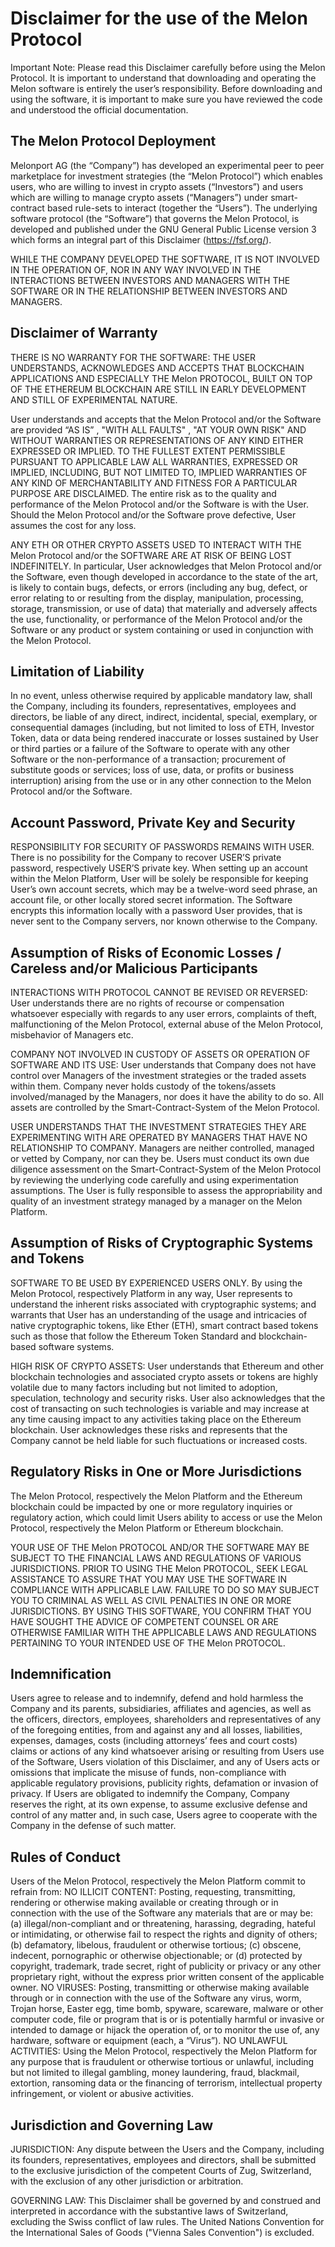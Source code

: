 # Disclaimer for the use of the Melon Protocol 

Important Note: Please read this Disclaimer carefully before using the Melon Protocol. It is important to understand that downloading and operating the Melon software is entirely the user’s responsibility. Before downloading and using the software, it is important to make sure you have reviewed the code and understood the official documentation.

## The Melon Protocol Deployment

Melonport AG (the “Company”) has developed an experimental  peer to peer marketplace for investment strategies (the “Melon Protocol”) which enables users, who are willing to invest in crypto assets (“Investors”) and users which are willing to manage crypto assets (“Managers”) under smart-contract based rule-sets to interact (together the “Users”). The underlying software protocol (the “Software”) that governs the Melon Protocol, is developed and published under the GNU General Public License version 3 which forms an integral part of this Disclaimer (https://fsf.org/). 

WHILE THE COMPANY DEVELOPED THE SOFTWARE, IT IS NOT INVOLVED IN THE OPERATION OF, NOR IN ANY WAY INVOLVED IN THE INTERACTIONS BETWEEN INVESTORS AND MANAGERS WITH THE SOFTWARE OR IN THE RELATIONSHIP BETWEEN INVESTORS AND MANAGERS.

## Disclaimer of Warranty
THERE IS NO WARRANTY FOR THE SOFTWARE: THE USER UNDERSTANDS, ACKNOWLEDGES AND ACCEPTS THAT BLOCKCHAIN APPLICATIONS AND ESPECIALLY THE Melon PROTOCOL, BUILT ON TOP OF THE ETHEREUM BLOCKCHAIN ARE STILL IN EARLY DEVELOPMENT AND STILL OF EXPERIMENTAL NATURE. 

User understands and accepts that the Melon Protocol and/or the Software are provided “AS IS”  , "WITH ALL FAULTS" , "AT YOUR OWN RISK" AND WITHOUT WARRANTIES OR REPRESENTATIONS OF ANY KIND EITHER EXPRESSED OR IMPLIED. TO THE FULLEST EXTENT PERMISSIBLE PURSUANT TO APPLICABLE LAW ALL WARRANTIES, EXPRESSED OR IMPLIED, INCLUDING, BUT NOT LIMITED TO, IMPLIED WARRANTIES OF ANY KIND OF MERCHANTABILITY AND FITNESS FOR A PARTICULAR PURPOSE ARE DISCLAIMED. 
The entire risk as to the quality and performance of the Melon Protocol and/or the Software is with the User. Should the Melon Protocol and/or the Software prove defective, User assumes the cost for any loss.

ANY ETH OR OTHER CRYPTO ASSETS USED TO INTERACT WITH THE Melon Protocol and/or the SOFTWARE ARE AT RISK OF BEING LOST INDEFINITELY. In particular, User acknowledges that Melon Protocol and/or the Software, even though developed in accordance to the state of the art, is likely to contain bugs, defects, or errors (including any bug, defect, or error relating to or resulting from the display, manipulation, processing, storage, transmission, or use of data) that materially and adversely affects the use, functionality, or performance of the Melon Protocol and/or the Software or any product or system containing or used in conjunction with the Melon Protocol.

## Limitation of Liability
In no event, unless otherwise required by applicable mandatory law, shall the Company, including its founders, representatives, employees and directors, be liable of any direct, indirect, incidental, special, exemplary, or consequential damages (including, but not limited to loss of ETH, Investor Token, data or data being rendered inaccurate or losses sustained by User or third parties or a failure of the Software to operate with any other Software or the non-performance of a transaction; procurement of substitute goods or services; loss of use, data, or profits or business interruption) arising from the use or in any other connection to the Melon Protocol and/or the Software.

## Account Password, Private Key and Security
RESPONSIBILITY FOR SECURITY OF PASSWORDS REMAINS WITH USER. There is no possibility for the Company to recover USER’S private password, respectively USER’S private key. When setting up an account within the Melon Platform, User will be solely be responsible for keeping User’s own account secrets, which may be a twelve-word seed phrase, an account file, or other locally stored secret information. The Software encrypts this information locally with a password User provides, that is never sent to the Company servers, nor known otherwise to the Company.  

## Assumption of Risks of Economic Losses / Careless and/or Malicious Participants
INTERACTIONS WITH PROTOCOL CANNOT BE REVISED OR REVERSED: User understands there are no rights of recourse or compensation whatsoever especially with regards to any user errors, complaints of theft, malfunctioning of the Melon Protocol, external abuse of the Melon Protocol, misbehavior of Managers etc. 

COMPANY NOT INVOLVED IN CUSTODY OF ASSETS OR OPERATION OF SOFTWARE AND ITS USE: User understands that Company does not have control over Managers of the investment strategies or the traded assets within them. Company never holds custody of the tokens/assets involved/managed by the Managers, nor does it have the ability to do so. All assets are controlled by the Smart-Contract-System of the Melon Protocol. 

USER UNDERSTANDS THAT THE INVESTMENT STRATEGIES THEY ARE EXPERIMENTING WITH ARE OPERATED BY MANAGERS THAT HAVE NO RELATIONSHIP TO COMPANY. Managers are neither controlled, managed or vetted by Company, nor can they be. Users must conduct its own due diligence assessment on the Smart-Contract-System of the Melon Protocol by reviewing the underlying code carefully and using experimentation assumptions. The User is fully responsible to assess the appropriability and quality of an investment strategy managed by a manager on the Melon Platform. 

## Assumption of Risks of Cryptographic Systems and Tokens
SOFTWARE TO BE USED BY EXPERIENCED USERS ONLY. By using the Melon Protocol, respectively Platform in any way, User represents to understand the inherent risks associated with cryptographic systems; and warrants that User has an understanding of the usage and intricacies of native cryptographic tokens, like Ether (ETH), smart contract based tokens such as those that follow the Ethereum Token Standard and blockchain-based software systems. 

HIGH RISK OF CRYPTO ASSETS: User understands that Ethereum and other blockchain technologies and associated crypto assets or tokens are highly volatile due to many factors including but not limited to adoption, speculation, technology and security risks. User also acknowledges that the cost of transacting on such technologies is variable and may increase at any time causing impact to any activities taking place on the Ethereum blockchain. User acknowledges these risks and represents that the Company cannot be held liable for such fluctuations or increased costs.

## Regulatory Risks in One or More Jurisdictions
The Melon Protocol, respectively the Melon Platform and the Ethereum blockchain could be impacted by one or more regulatory inquiries or regulatory action, which could limit Users ability to access or use the Melon Protocol, respectively the Melon Platform or Ethereum blockchain.
 
YOUR USE OF THE Melon PROTOCOL AND/OR THE SOFTWARE MAY BE SUBJECT TO THE FINANCIAL LAWS AND REGULATIONS OF VARIOUS JURISDICTIONS. PRIOR TO USING THE Melon PROTOCOL, SEEK LEGAL ASSISTANCE TO ASSURE THAT YOU MAY USE THE SOFTWARE IN COMPLIANCE WITH APPLICABLE LAW. FAILURE TO DO SO MAY SUBJECT YOU TO CRIMINAL AS WELL AS CIVIL PENALTIES IN ONE OR MORE JURISDICTIONS. BY USING THIS SOFTWARE, YOU CONFIRM THAT YOU HAVE SOUGHT THE ADVICE OF COMPETENT COUNSEL OR ARE OTHERWISE FAMILIAR WITH THE APPLICABLE LAWS AND REGULATIONS PERTAINING TO YOUR INTENDED USE OF THE Melon PROTOCOL.

## Indemnification
Users agree to release and to indemnify, defend and hold harmless the Company and its parents, subsidiaries, affiliates and agencies, as well as the officers, directors, employees, shareholders and representatives of any of the foregoing entities, from and against any and all losses, liabilities, expenses, damages, costs (including attorneys’ fees and court costs) claims or actions of any kind whatsoever arising or resulting from Users use of the Software, Users violation of this Disclaimer, and any of Users acts or omissions that implicate the misuse of funds, non-compliance with applicable regulatory provisions, publicity rights, defamation or invasion of privacy. If Users are obligated to indemnify the Company, Company reserves the right, at its own expense, to assume exclusive defense and control of any matter and, in such case, Users agree to cooperate with the Company in the defense of such matter. 

## Rules of Conduct
Users of the Melon Protocol, respectively the Melon Platform commit to refrain from: 
NO ILLICIT CONTENT: Posting, requesting, transmitting, rendering or otherwise making available or creating through or in connection with the use of the Software any materials that are or may be: (a) illegal/non-compliant and or threatening, harassing, degrading, hateful or intimidating, or otherwise fail to respect the rights and dignity of others; (b) defamatory, libelous, fraudulent or otherwise tortious; (c) obscene, indecent, pornographic or otherwise objectionable; or (d) protected by copyright, trademark, trade secret, right of publicity or privacy or any other proprietary right, without the express prior written consent of the applicable owner.
NO VIRUSES: Posting, transmitting or otherwise making available through or in connection with the use of the Software any virus, worm, Trojan horse, Easter egg, time bomb, spyware, scareware, malware or other computer code, file or program that is or is potentially harmful or invasive or intended to damage or hijack the operation of, or to monitor the use of, any hardware, software or equipment (each, a “Virus”).
NO UNLAWFUL ACTIVITIES: Using the Melon Protocol, respectively the Melon Platform for any purpose that is fraudulent or otherwise tortious or unlawful, including but not limited to illegal gambling, money laundering, fraud, blackmail, extortion, ransoming data or the financing of terrorism, intellectual property infringement, or violent or abusive activities. 
 
## Jurisdiction and Governing Law
JURISDICTION: Any dispute between the Users and the Company, including its founders, representatives, employees and directors, shall be submitted to the exclusive jurisdiction of the competent Courts of Zug, Switzerland, with the exclusion of any other jurisdiction or arbitration. 

GOVERNING LAW: This Disclaimer shall be governed by and construed and interpreted in accordance with the substantive laws of Switzerland, excluding the Swiss conflict of law rules. The United Nations Convention for the International Sales of Goods ("Vienna Sales Convention") is excluded.

